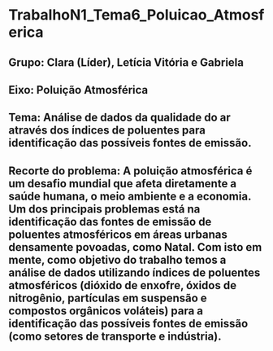 # TrabalhoN1_Tema6_Poluicao_Atmosferica

## Grupo: Clara (Líder), Letícia Vitória e Gabriela
## Eixo: Poluição Atmosférica
## Tema: Análise de dados da qualidade do ar através dos índices de poluentes para identificação das possíveis fontes de emissão.
## Recorte do problema: A poluição atmosférica é um desafio mundial que afeta diretamente a saúde humana, o meio ambiente e a economia. Um dos principais problemas está na identificação das fontes de emissão de poluentes atmosféricos em áreas urbanas densamente povoadas, como Natal. Com isto em mente, como objetivo do trabalho temos a análise de dados utilizando índices de poluentes atmosféricos (dióxido de enxofre, óxidos de nitrogênio, partículas em suspensão e compostos orgânicos voláteis) para a identificação das possíveis fontes de emissão (como setores de transporte e indústria).
